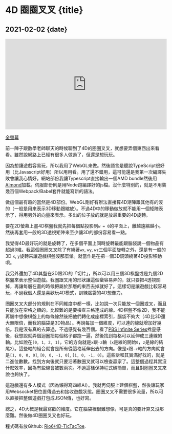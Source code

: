 # 4D 圈圈叉叉 {title}
## 2021-02-02 {date}

<img style="display: none;" src="img/ttt.png" />

<div style="
    position: relative;
    width: 100%;
    height: 0;
    padding-bottom: 56%;
">
    <iframe src="https://csclub.uwaterloo.ca/~r345liu" width=400 height=300 style="
        position: absolute;
        width: 100%;
        height: 100%;
        left: 0;
        top: 0;
        border: none;
    "></iframe>
</div>

[全螢幕](https://csclub.uwaterloo.ca/~r345liu)

前一陣子跟數學老師聊天的時候聊到了4D的圈圈叉叉，就想要弄個東西出來看看。雖然說網路上已經有很多人做過了，但還是想玩玩。

因為想讓遊戲容易玩，所以我用了WebGL來做。然後語言是聽說TypeScript很好用（比Javascript好用）所以用用看。用了還不錯用，這可能還是我第一次編譯失敗會讓我心情好。網站部份我讓Typescript直接輸出一個AMD bundle然後用[Almond](https://github.com/requirejs/almond)加載。伺服部份則是用Node跑編譯好的js檔。沒什麼特別的，就是不用裝幾百個Webpack/Babel套件就能寫新的語法。

做這個最有趣的當然是4D部份。WebGL剛好有辦法直接算4D矩陣跟其他有的沒的（一般是用來表示3D移動跟縮放）。不過4D中的移動做放就不能用一個矩陣表示了，得用另外的向量來表示。多出的位子放的就是放最重要的4D旋轉。

要在2D螢幕上畫4D棋盤我就先把每個點投影到`w = 0`的平面上，離越遠縮越小。然後再套用一般的3D透視矩陣來至少讓3D的部份容易看一點。

我覺得4D最好玩的就是旋轉了，在多個平面上同時旋轉最能跟腦袋說一個物品有超過3維。我這個圈圈叉叉除了有繞著`wx`, `wy`, `wz`三個平面旋轉之外，還是有一般的3D `x`, `y`旋轉來讓遊戲棋盤沒那麼暈。就當作是在把一個3D鏡頭繞著4D投影移動唄。

我另外還加了4D其盤在3D跟2D的「切片」，所以可以用三個3D棋盤或是九個2D棋盤來表示整個遊戲。我圈跟叉用的形狀讓這個蠻容易弄的，就只要把4透視關掉，再讓每層在畫的時候把屬於那層的東西去掉就好了。這樣切是讓遊戲比較容易玩，不過我個人還是喜歡玩4D模式，訓練腦袋的4D想像力。

圈圈叉叉大部分的規則在不同維度中都一樣，比如說一次只能放一個圈或叉，而且只能放在空格之類的。比較難的是要檢查三格連成的線。4D棋盤不像2D，我不能再腦中想像棋盤上的每條線然後把他們轉化成座標索引，腦袋不夠大（4D比3D還大無限倍，而我的腦袋是3D物品）。再說每加一個維度，可以連的線就增加好幾倍。我是沒有真的去算過，不過感覺有幾百個。看了[PBS Infinite Series](https://www.youtube.com/watch?v=FwJZa-helig)找靈感後，我想說就弄個迴圈把每個格子都跑一遍，然後找到每格可以延伸成三連線的軸。比如說在`[0, 1, 2, 1]`，它的方向就是`x`跟`-z`軸（`x`是線的開始`0`，`z`是線的結尾`2`）。這些軸的組合就會是所有從這格延伸出去的方向。像是`x`跟`-z`軸的方向就會是`[1, 0, 0, 0]`, `[0, 0, -1, 0]`, `[1, 0, -1, 0]`。這些訴和其實滿好找的，就是二進位數數。找到方向後就只要沿著數圈叉就可以檢查贏家了。這整個過程其實沒什麼效率，因為有些線會被數兩次。不過這樣保持程式碼簡單，而且對圈圈叉叉來說也夠快了。

這遊戲還有多人模式（因為懶得寫四維AI）。我就再伺服上建個棋盤，然後讓玩家用Websocket把位置傳過去和接收遊戲狀態。圈圈叉叉不需要很多流量，所以可以直接把整個遊戲打包成JSON傳，也好寫。

總之，4D大概是我最寫歡的維度。它在腦袋裡很難想像，可是真的要計算又沒那麼難。然後做4D圈圈叉叉也好玩。

程式碼有放Github: [Rio6/4D-TicTacToe](https://github.com/Rio6/4D-TicTacToe).
